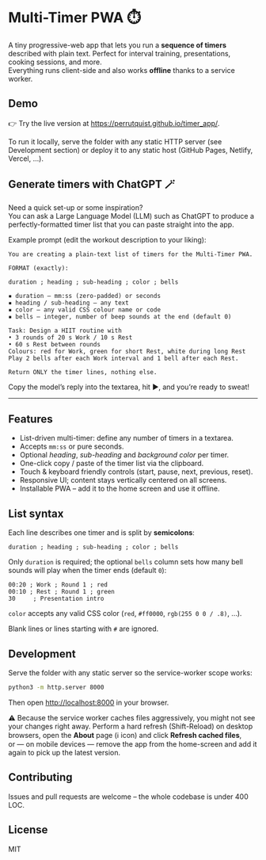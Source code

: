 # Multi-Timer PWA ⏱️

A tiny progressive-web app that lets you run a **sequence of timers** described
with plain text. Perfect for interval training, presentations, cooking sessions,
and more.  
Everything runs client-side and also works **offline** thanks to a service
worker.

## Demo

👉 Try the live version at <https://perrutquist.github.io/timer_app/>.  

To run it locally, serve the folder with any static HTTP server (see Development
section) or deploy it to any static host (GitHub Pages, Netlify, Vercel, …).

## Generate timers with ChatGPT 🪄

Need a quick set-up or some inspiration?  
You can ask a Large Language Model (LLM) such as ChatGPT to produce a perfectly-formatted timer list that you can paste straight into the app.

Example prompt (edit the workout description to your liking):

```
You are creating a plain-text list of timers for the Multi-Timer PWA.

FORMAT (exactly):

duration ; heading ; sub-heading ; color ; bells

▪ duration — mm:ss (zero-padded) or seconds
▪ heading / sub-heading — any text
▪ color — any valid CSS colour name or code
▪ bells — integer, number of beep sounds at the end (default 0)

Task: Design a HIIT routine with
• 3 rounds of 20 s Work / 10 s Rest
• 60 s Rest between rounds
Colours: red for Work, green for short Rest, white during long Rest
Play 2 bells after each Work interval and 1 bell after each Rest.

Return ONLY the timer lines, nothing else.
```

Copy the model’s reply into the textarea, hit ▶️, and you’re ready to sweat!

---

## Features

- List-driven multi-timer: define any number of timers in a textarea.
- Accepts `mm:ss` or pure seconds.
- Optional *heading*, *sub-heading* and *background color* per timer.
- One-click copy / paste of the timer list via the clipboard.
- Touch & keyboard friendly controls (start, pause, next, previous, reset).
- Responsive UI; content stays vertically centered on all screens.
- Installable PWA – add it to the home screen and use it offline.

## List syntax

Each line describes one timer and is split by **semicolons**:

```
duration ; heading ; sub-heading ; color ; bells
```

Only `duration` is required; the optional `bells` column sets how many bell sounds will play when the timer ends (default `0`):

```
00:20 ; Work ; Round 1 ; red
00:10 ; Rest ; Round 1 ; green
30     ; Presentation intro
```

`color` accepts any valid CSS color (`red`, `#ff0000`, `rgb(255 0 0 / .8)`, …).

Blank lines or lines starting with `#` are ignored.

## Development

Serve the folder with any static server so the service-worker scope works:

```bash
python3 -m http.server 8000
```

Then open <http://localhost:8000> in your browser.

⚠️  Because the service worker caches files aggressively, you might not see
your changes right away. Perform a hard refresh (Shift-Reload) on desktop
browsers, open the **About** page (ℹ️ icon) and click **Refresh cached files**,  
or — on mobile devices — remove the app from the home-screen and add
it again to pick up the latest version.

## Contributing

Issues and pull requests are welcome – the whole codebase is under 400 LOC.

## License

MIT
